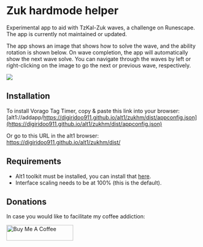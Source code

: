 # Zuk hardmode helper

Experimental app to aid with TzKal-Zuk waves, a challenge on Runescape.
The app is currently not maintained or updated.

The app shows an image that shows how to solve the wave, and the ability rotation is shown below. On wave completion, the app will automatically show the next wave solve. You can navigate through the waves by left or right-clicking on the image to go the next or previous wave, respectively. 

![](https://i.imgur.com/framdNC.png)

## Installation
To install Vorago Tag Timer, copy & paste this link into your browser:<br/>
[alt1://addapp/https://digiridoo911.github.io/alt1/zukhm/dist/appconfig.json](https://digiridoo911.github.io/alt1/zukhm/dist/appconfig.json)

Or go to this URL in the alt1 browser:<br/>
https://digiridoo911.github.io/alt1/zukhm/dist/

## Requirements
- Alt1 toolkit must be installed, you can install that [here](https://runeapps.org/alt1).
- Interface scaling needs to be at 100% (this is the default).

## Donations
In case you would like to facilitate my coffee addiction:

<a href="https://www.buymeacoffee.com/DaStewieRS" target="_blank"><img src="https://cdn.buymeacoffee.com/buttons/default-orange.png" alt="Buy Me A Coffee" height="41" width="174"></a>